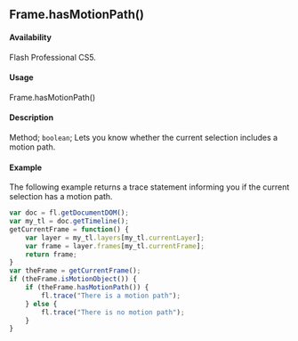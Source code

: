 ## Frame.hasMotionPath()

#### Availability

Flash Professional CS5.

#### Usage

Frame.hasMotionPath()

#### Description

Method; `boolean`; Lets you know whether the current selection includes a motion path.

#### Example

The following example returns a trace statement informing you if the current selection has a motion path.

```javascript
var doc = fl.getDocumentDOM();
var my_tl = doc.getTimeline();
getCurrentFrame = function() {
    var layer = my_tl.layers[my_tl.currentLayer];
    var frame = layer.frames[my_tl.currentFrame];
    return frame;
}
var theFrame = getCurrentFrame();
if (theFrame.isMotionObject()) {
    if (theFrame.hasMotionPath()) {
        fl.trace("There is a motion path");
    } else {
        fl.trace("There is no motion path");
    }
}
```
